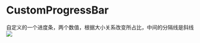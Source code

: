 # CustomProgressBar
自定义的一个进度条，两个数值，根据大小关系改变所占比，中间的分隔线是斜线
![](http://github.com/chen6665758/CustomProgressBar/pic.png)
